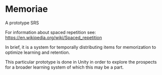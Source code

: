 # Memoriae
A prototype SRS

For information about spaced repetition see: https://en.wikipedia.org/wiki/Spaced_repetition

In brief, it is a system for temporally distributing items for memorization to optimize learning and retention.

This particular prototype is done in Unity in order to explore the prospects for a broader learning system of which this may be a part.
